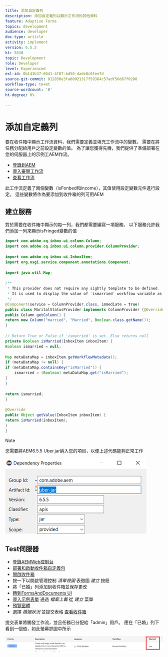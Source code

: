 ```yaml
---
title: 添加自定義列
description: 添加自定義列以顯示工作流的其他資料
feature: Adaptive Forms
topics: development
audience: developer
doc-type: article
activity: implement
version: 6.5.5
kt: 5830
topic: Development
role: Developer
level: Experienced
exl-id: 0b141b37-6041-4f87-bd50-dade8c0fee7d
source-git-commit: 012850e3fa80021317f59384c57adf56d67f0280
workflow-type: tm+mt
source-wordcount: '0'
ht-degree: 0%

---
```


# 添加自定義列

要在收件箱中顯示工作流資料，我們需要定義並填充工作流中的變數。 需要在將任務分配給用戶之前設定變數的值。 為了讓您獲得先機，我們提供了準備部署在您的伺服器上的示例工AEM作流。

* [登錄到AEM](http://localhost:4502/crx/de/index.jsp)
* [導入審閱工作流](assets/review-workflow.zip)
* [查看工作流](http://localhost:4502/editor.html/conf/global/settings/workflow/models/reviewworkflow.html)

此工作流定義了兩個變數（isFonbed和income），其值使用設定變數元件進行設定。 這些變數將作為要添加到收件箱的列可用AEM

## 建立服務

對於需要在收件箱中顯示的每一列，我們都需要編寫一項服務。 以下服務允許我們添加一列來顯示isFringed變數的值

```java
import com.adobe.cq.inbox.ui.column.Column;
import com.adobe.cq.inbox.ui.column.provider.ColumnProvider;

import com.adobe.cq.inbox.ui.InboxItem;
import org.osgi.service.component.annotations.Component;

import java.util.Map;

/**
 * This provider does not require any sightly template to be defined.
 * It is used to display the value of 'ismarried' workflow variable as a column in inbox
 */
@Component(service = ColumnProvider.class, immediate = true)
public class MaritalStatusProvider implements ColumnProvider {@Override
public Column getColumn() {
return new Column("married", "Married", Boolean.class.getName());
}

// Return True or False if 'ismarried' is set. Else returns null
private Boolean isMarried(InboxItem inboxItem) {
Boolean ismarried = null;

Map metaDataMap = inboxItem.getWorkflowMetadata();
if (metaDataMap != null) {
if (metaDataMap.containsKey("isMarried")) {
    ismarried = (Boolean) metaDataMap.get("isMarried");
}
}

return ismarried;
}

@Override
public Object getValue(InboxItem inboxItem) {
return isMarried(inboxItem);
}
}
```

>[!NOTE]
>
>您需要將AEM6.5.5 Uber.jar納入您的項目，以便上述代碼能夠正常工作

![優步罐](assets/uber-jar.PNG)

## Test伺服器

* [登錄AEMWeb控制台](http://localhost:4502/system/console/bundles)
* [部署和啟動收件箱自定義包](assets/inboxcustomization.inboxcustomization.core-1.0-SNAPSHOT.jar)
* [開啟收件箱](http://localhost:4502/aem/inbox)
* 按一下以開啟管理控制 _清單視圖_ 表徵圖 _建立_ 按鈕
* 將「已婚」列添加到收件箱並保存更改
* [轉到FormsAndDocuments UI](http://localhost:4502/aem/forms.html/content/dam/formsanddocuments)
* [導入示例表單](assets/snap-form.zip) 通過 _檔案上載_ 從 _建立_ 菜單
* [預覽窗體](http://localhost:4502/content/dam/formsanddocuments/snapform/jcr:content?wcmmode=disabled)
* 選擇 _婚姻狀況_ 並提交表格
   [查看收件箱](http://localhost:4502/aem/inbox)

提交表單將觸發工作流，並且任務已分配給「admin」用戶。 應在「已婚」列下看到一個值，如此螢幕抓圖中所示

![已婚人士](assets/married-column.PNG)
